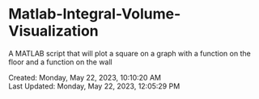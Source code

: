 # Matlab-Integral-Volume-Visualization
A MATLAB script that will plot a square on a graph with a function on the floor and a function on the wall

Created: Monday, May 22, 2023, 10:10:20 AM\
Last Updated: Monday, May 22, 2023, 12:05:29 PM
